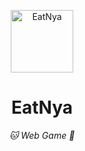 <p align="center">
  <a href="https://lilithcn.github.io/EatNya/"><img src="https://raw.githubusercontent.com/Lilithcn/EatNya/main/static/image/AfterClicking.png" width="100" height="100" alt="EatNya"></a>
</p>
<div align="center">

# EatNya

_🐱 Web Game  💌_

</div>
